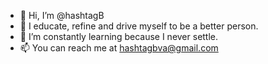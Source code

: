 - 👋 Hi, I’m @hashtagB
- 👀 I educate, refine and drive myself to be a better person.
- 🌱 I’m constantly learning because I never settle.
- 📫 You can reach me at hashtagbva@gmail.com

<!---
hashtagB/hashtagB is a ✨ special ✨ repository because its `README.md` (this file) appears on your GitHub profile.
You can click the Preview link to take a look at your changes.
--->
